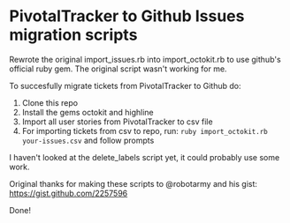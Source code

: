 # PivotalTracker to Github Issues migration scripts

Rewrote the original import_issues.rb into import_octokit.rb to use github's official ruby gem. The original script wasn't working for me.

To succesfully migrate tickets from PivotalTracker to Github do:

1. Clone this repo
2. Install the gems octokit and highline
3. Import all user stories from PivotalTracker to csv file
4. For importing tickets from csv to repo, run: `ruby import_octokit.rb your-issues.csv` and follow prompts

I haven't looked at the delete_labels script yet, it could probably use some work.

Original thanks for making these scripts to @robotarmy and his gist: https://gist.github.com/2257596

Done!
